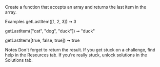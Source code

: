 Create a function that accepts an array and returns the last item in the array.

Examples
getLastItem([1, 2, 3]) ➞ 3

getLastItem(["cat", "dog", "duck"]) ➞ "duck"

getLastItem([true, false, true]) ➞ true

Notes
Don't forget to return the result.
If you get stuck on a challenge, find help in the Resources tab.
If you're really stuck, unlock solutions in the Solutions tab.